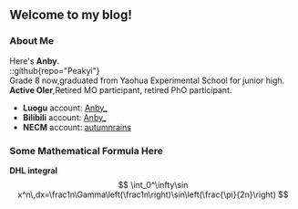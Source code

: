 ## $\text{Welcome to my blog!}$

### About Me
Here's **Anby**.  
::github{repo="Peakyi"}   
Grade 8 now,graduated from Yaohua Experimental School for junior high.  
**Active OIer**,Retired MO participant, retired PhO participant.

- **Luogu** account: [Anby_](https://www.luogu.com.cn/user/728401)
- **Bilibili** account: [Anby_](https://space.bilibili.com/2004653059)
- **NECM** account: [autumnrains](https://music.163.com/#/user/home?id=33667727)

### Some Mathematical Formula Here
**DHL integral**
$$
\int_0^\infty\sin x^n\,dx=\frac1n\Gamma\left(\frac1n\right)\sin\left(\frac{\pi}{2n}\right)
$$
